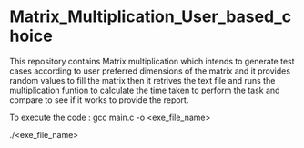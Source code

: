 ﻿# Matrix_Multiplication_User_based_choice
This repository contains Matrix multiplication which intends to generate test cases according to user preferred dimensions of the matrix and it provides random values to fill the matrix then it retrives the text file and runs the multiplication funtion to calculate the time taken to perform the task and compare to see if it works to provide the report.

To execute the code : gcc main.c -o <exe_file_name>

./<exe_file_name>
